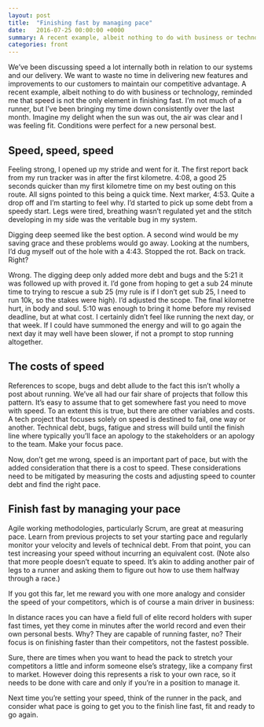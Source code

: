 ```yaml
---
layout: post
title:  "Finishing fast by managing pace"
date:   2016-07-25 00:00:00 +0000
summary: A recent example, albeit nothing to do with business or technology, to reminded me that speed is not the only element in finishing fast.
categories: front
---
```

We’ve been discussing speed a lot internally both in relation to our systems and our delivery. We want to waste no time in delivering new features and improvements to our customers to maintain our competitive advantage. A recent example, albeit nothing to do with business or technology, reminded me that speed is not the only element in finishing fast.
I’m not much of a runner, but I’ve been bringing my time down consistently over the last month. Imagine my delight when the sun was out, the air was clear and I was feeling fit. Conditions were perfect for a new personal best.

## Speed, speed, speed
Feeling strong, I opened up my stride and went for it. The first report back from my run tracker was in after the first kilometre. 4:08, a good 25 seconds quicker than my first kilometre time on my best outing on this route. All signs pointed to this being a quick time.
Next marker, 4:53. Quite a drop off and I’m starting to feel why. I’d started to pick up some debt from a speedy start. Legs were tired, breathing wasn’t regulated yet and the stitch developing in my side was the veritable bug in my system.

Digging deep seemed like the best option. A second wind would be my saving grace and these problems would go away. Looking at the numbers, I’d dug myself out of the hole with a 4:43. Stopped the rot. Back on track. Right?

Wrong. The digging deep only added more debt and bugs and the 5:21 it was followed up with proved it. I’d gone from hoping to get a sub 24 minute time to trying to rescue a sub 25 (my rule is if I don’t get sub 25, I need to run 10k, so the stakes were high). I’d adjusted the scope.
The final kilometre hurt, in body and soul. 5:10 was enough to bring it home before my revised deadline, but at what cost. I certainly didn’t feel like running the next day, or that week. If I could have summoned the energy and will to go again the next day it may well have been slower, if not a prompt to stop running altogether.

## The costs of speed
References to scope, bugs and debt allude to the fact this isn’t wholly a post about running. We’ve all had our fair share of projects that follow this pattern. It’s easy to assume that to get somewhere fast you need to move with speed. To an extent this is true, but there are other variables and costs.
A tech project that focuses solely on speed is destined to fail, one way or another. Technical debt, bugs, fatigue and stress will build until the finish line where typically you’ll face an apology to the stakeholders or an apology to the team. Make your focus pace.

Now, don’t get me wrong, speed is an important part of pace, but with the added consideration that there is a cost to speed. These considerations need to be mitigated by measuring the costs and adjusting speed to counter debt and find the right pace.

## Finish fast by managing your pace
Agile working methodologies, particularly Scrum, are great at measuring pace. Learn from previous projects to set your starting pace and regularly monitor your velocity and levels of technical debt. From that point, you can test increasing your speed without incurring an equivalent cost.
(Note also that more people doesn’t equate to speed. It’s akin to adding another pair of legs to a runner and asking them to figure out how to use them halfway through a race.)

If you got this far, let me reward you with one more analogy and consider the speed of your competitors, which is of course a main driver in business:

In distance races you can have a field full of elite record holders with super fast times, yet they come in minutes after the world record and even their own personal bests. Why? They are capable of running faster, no? Their focus is on finishing faster than their competitors, not the fastest possible.

Sure, there are times when you want to head the pack to stretch your competitors a little and inform someone else’s strategy, like a company first to market. However doing this represents a risk to your own race, so it needs to be done with care and only if you’re in a position to manage it.

Next time you’re setting your speed, think of the runner in the pack, and consider what pace is going to get you to the finish line fast, fit and ready to go again.
